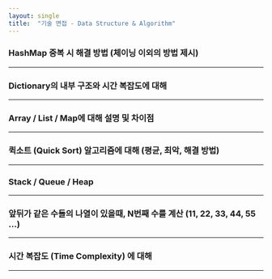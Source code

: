 ```yaml
---
layout: single
title:  "기술 면접 - Data Structure & Algorithm"
---
```


### HashMap 중복 시 해결 방법 (체이닝 이외의 방법 제시)
---

### Dictionary의 내부 구조와 시간 복잡도에 대해
---

### Array / List / Map에 대해 설명 및 차이점
---

### 퀵소트 (Quick Sort) 알고리즘에 대해 (평균, 최악, 해결 방법)
---

### Stack / Queue / Heap
---

### 앞뒤가 같은 수들의 나열이 있을때, N번째 수를 계산 (11, 22, 33, 44, 55 ...)
---

### 시간 복잡도 (Time Complexity) 에 대해
---

